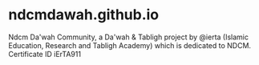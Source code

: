 # ndcmdawah.github.io
Ndcm Da'wah Community, a Da'wah &amp; Tabligh project by @ierta (Islamic Education, Research and Tabligh Academy) which is dedicated to NDCM. Certificate ID iErTA911
